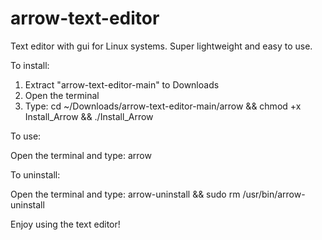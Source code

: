 # arrow-text-editor

Text editor with gui for Linux systems. Super lightweight and easy to use.

To install:

1) Extract "arrow-text-editor-main" to Downloads
2) Open the terminal
3) Type: cd ~/Downloads/arrow-text-editor-main/arrow && chmod +x Install_Arrow && ./Install_Arrow

To use:

Open the terminal and type: arrow

To uninstall:

Open the terminal and type: arrow-uninstall && sudo rm /usr/bin/arrow-uninstall





Enjoy using the text editor!
